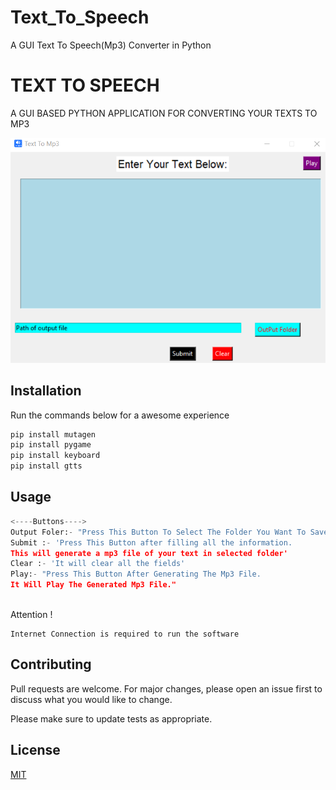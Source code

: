 # Text_To_Speech
A GUI Text To Speech(Mp3) Converter in Python
# TEXT TO SPEECH
A GUI BASED PYTHON APPLICATION FOR CONVERTING YOUR TEXTS TO MP3

![Image](https://raw.githubusercontent.com/Sayyednaa/Text_To_Speech/main/Sample.png)

## Installation

Run the commands below for a awesome experience

```bash
pip install mutagen
pip install pygame
pip install keyboard
pip install gtts
```

## Usage

```python
<----Buttons---->
Output Foler:- "Press This Button To Select The Folder You Want To Save The Output Mp3 File"
Submit :- 'Press This Button after filling all the information.
This will generate a mp3 file of your text in selected folder'
Clear :- 'It will clear all the fields'
Play:- "Press This Button After Generating The Mp3 File.
It Will Play The Generated Mp3 File."



```
Attention !
```
Internet Connection is required to run the software

```

## Contributing

Pull requests are welcome. For major changes, please open an issue first
to discuss what you would like to change.

Please make sure to update tests as appropriate.

## License

[MIT](https://choosealicense.com/licenses/mit/)

